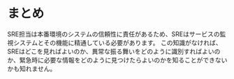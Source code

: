 # まとめ

SRE担当は本番環境のシステムの信頼性に責任があるため、SREはサービスの監視システムとその機能に精通している必要があります。
この知識がなければ、SREはどこを見ればよいのか、異常な振る舞いをどのように識別すればよいのか、緊急時に必要な情報をどのように見つけたらよいのかを知ることができないかも知れません。
